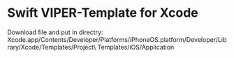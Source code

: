 # Swift VIPER-Template for Xcode

 Download file and put in directry: Xcode.app/Contents/Developer/Platforms/iPhoneOS.platform/Developer/Library/Xcode/Templates/Project\ Templates/iOS/Application 
